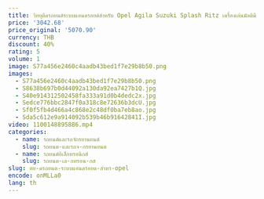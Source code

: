 ```yaml
---
title: วิทยุติดรถยนต์ระบบแอนดรอยด์สำหรับ Opel Agila Suzuki Splash Ritz เครื่องเล่นมัลติมีเดีย2008 2009 2010 2011 2012ระบบนำทาง GPS หน้าจอสัมผัสเครื่องเสียงรถยนต์
price: '3042.68'
price_original: '5070.90'
currency: THB
discount: 40%
rating: 5
volume: 1
image: S77a456e2460c4aadb43bed1f7e29b8b50.png
images:
  - S77a456e2460c4aadb43bed1f7e29b8b50.png
  - S8638b697b0d44092a130da92ea7427b1Q.jpg
  - S40e914312502458fa333a91d0b4dedc2x.jpg
  - Sedce776bbc2847f0a318c8e72636b3dcU.jpg
  - Sf0f5fb4d466a4c868e2c48df0ba7eb8ao.jpg
  - Sda5c612e9a914092b539b46b91642841I.jpg
video: 1100148895886.mp4
categories:
  - name: รถยนต์และรถจักรยานยนต์
    slug: รถยนต-และรถจ-กรยานยนต
  - name: รถยนต์อิเล็กทรอนิกส์
    slug: รถยนต-เล-กทรอน-กส
slug: ทย-ดรถยนต-ระบบแอนดรอยด-สำหร-opel
encode: onMLLa0
lang: th
---
```

  